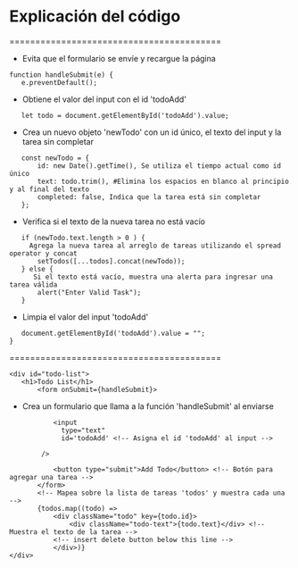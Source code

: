 # Explicación del código 
=========================================
- Evita que el formulario se envíe y recargue la página
 ```
function handleSubmit(e) {
    e.preventDefault();
```

- Obtiene el valor del input con el id 'todoAdd'
 ```
    let todo = document.getElementById('todoAdd').value;
```

- Crea un nuevo objeto 'newTodo' con un id único, el texto del input y la tarea sin completar
 ```
    const newTodo = {
        id: new Date().getTime(), Se utiliza el tiempo actual como id único
        text: todo.trim(), #Elimina los espacios en blanco al principio y al final del texto
        completed: false, Indica que la tarea está sin completar
    };
 ```

 - Verifica si el texto de la nueva tarea no está vacío
 ```
    if (newTodo.text.length > 0 ) {
      Agrega la nueva tarea al arreglo de tareas utilizando el spread operator y concat
        setTodos([...todos].concat(newTodo));
    } else {
       Si el texto está vacío, muestra una alerta para ingresar una tarea válida
        alert("Enter Valid Task");
    }
 ```
- Limpia el valor del input 'todoAdd'
 ```
    document.getElementById('todoAdd').value = "";
}
 ```
=========================================
 ```
<div id="todo-list">
    <h1>Todo List</h1>
        <form onSubmit={handleSubmit}>
 ```

- Crea un formulario que llama a la función 'handleSubmit' al enviarse 
 ```
            <input
              type="text"
              id='todoAdd' <!-- Asigna el id 'todoAdd' al input -->
 ```
            />
 ```
            <button type="submit">Add Todo</button> <!-- Botón para agregar una tarea -->
        </form>
        <!-- Mapea sobre la lista de tareas 'todos' y muestra cada una -->
        {todos.map((todo) =>
            <div className="todo" key={todo.id}>
                <div className="todo-text">{todo.text}</div> <!-- Muestra el texto de la tarea -->
            <!-- insert delete button below this line -->
            </div>)}
</div>
 ```

